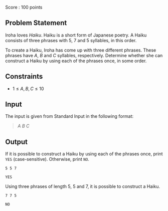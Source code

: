 Score : $100$ points

## Problem Statement

Iroha loves *Haiku*. Haiku is a short form of Japanese poetry. A Haiku consists of three phrases with $5$, $7$ and $5$ syllables, in this order.

To create a Haiku, Iroha has come up with three different phrases. These phrases have $A$, $B$ and $C$ syllables, respectively. Determine whether she can construct a Haiku by using each of the phrases once, in some order.

## Constraints

- $1 \leq A,B,C \leq 10$

## Input

The input is given from Standard Input in the following format:

> $A$ $B$ $C$

## Output

If it is possible to construct a Haiku by using each of the phrases once, print `YES` (case-sensitive). Otherwise, print `NO`.

```input1
5 5 7
```

```output1
YES
```

Using three phrases of length $5$, $5$ and $7$, it is possible to construct a Haiku.

```input2
7 7 5
```

```output2
NO
```